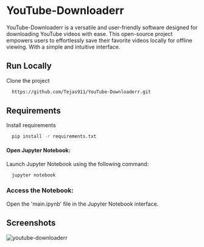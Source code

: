 
# YouTube-Downloaderr

YouTube-Downloaderr is a versatile and user-friendly software designed for downloading YouTube videos with ease. This open-source project empowers users to effortlessly save their favorite videos locally for offline viewing. With a simple and intuitive interface.



## Run Locally

Clone the project

```bash
  https://github.com/Tejas911/YouTube-Downloaderr.git
```

## Requirements 

Install requirements 

```bash
  pip install -r requirements.txt
```
#### Open Jupyter Notebook:
Launch Jupyter Notebook using the following command:

```bash
  jupyter notebook
```
### Access the Notebook:
Open the 'main.ipynb' file in the Jupyter Notebook interface.


## Screenshots
![youtube-downloaderr](https://github.com/Tejas911/YouTube-Downloaderr/assets/97599851/b6a10268-ac7d-4f95-95b5-9505b7f3a8b7)




